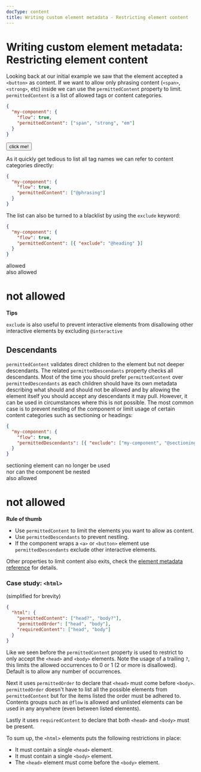 ```yaml
---
docType: content
title: Writing custom element metadata - Restricting element content
---
```


# Writing custom element metadata: Restricting element content

Looking back at our initial example we saw that the element accepted a `<button>` as content.
If we want to allow only phrasing content (`<span>`, `<strong>`, etc) inside we can use the `permittedContent` property to limit.
`permittedContent` is a list of allowed tags or content categories.

```json
{
  "my-component": {
    "flow": true,
    "permittedContent": ["span", "strong", "em"]
  }
}
```

<validate name="tags" elements="restrict-content-tags.json">
  <my-component>
    <button type="button">click me!</button>
  </my-component>
</validate>

As it quickly get tedious to list all tag names we can refer to content categories directly:

```json
{
  "my-component": {
    "flow": true,
    "permittedContent": ["@phrasing"]
  }
}
```

The list can also be turned to a blacklist by using the `exclude` keyword:

```json
{
  "my-component": {
    "flow": true,
    "permittedContent": [{ "exclude": "@heading" }]
  }
}
```

<validate name="exclude" elements="restrict-content-exclude.json">
  <my-component>
    <div>allowed</div>
    <span>also allowed</span>
    <h1>not allowed</h1>
  </my-component>
</validate>

<div class="alert alert-info">
	<i class="fa fa-info-circle" aria-hidden="true"></i>
	<strong>Tips</strong>
	<p><code>exclude</code> is also useful to prevent interactive elements from disallowing other interactive elements by excluding <code>@interactive</code></p>
</div>

## Descendants

`permittedContent` validates direct children to the element but not deeper descendants.
The related `permittedDescendants` property checks all descendants.
Most of the time you should prefer `permittedContent` over `permittedDescendants` as each children should have its own metadata describing what should and should not be allowed and by allowing the element itself you should accept any descendants it may pull.
However, it can be used in circumstances where this is not possible.
The most common case is to prevent nesting of the component or limit usage of certain content categories such as sectioning or headings:

```json
{
  "my-component": {
    "flow": true,
    "permittedDescendants": [{ "exclude": ["my-component", "@sectioning"] }]
  }
}
```

<validate name="descendants" elements="restrict-content-descendants.json">
  <my-component>
  <!-- the div itself is allowed -->
    <div>
      <footer>
        sectioning element can no longer be used
      </footer>
      <my-component>
        nor can the component be nested
      </my-component>
    </div>
    <span>also allowed</span>
    <h1>not allowed</h1>
  </my-component>
</validate>

<div class="alert alert-info">
	<i class="fa fa-info-circle" aria-hidden="true"></i>
	<strong>Rule of thumb</strong>
	<ul>
		<li>Use <code>permittedContent</code> to limit the elements you want to allow as content.</li>
		<li>Use <code>permittedDescendants</code> to prevent nestling.</li>
		<li>If the component wraps a <code>&lt;a&gt;</code> or <code>&lt;button&gt;</code> element use <code>permittedDescendants</code> exclude other interactive elements.</li>
	</ul>
</div>

Other properties to limit content also exits, check the [element metadata reference](/usage/elements.html) for details.

### Case study: `<html>`

(simplified for brevity)

```json
{
  "html": {
    "permittedContent": ["head?", "body?"],
    "permittedOrder": ["head", "body"],
    "requiredContent": ["head", "body"]
  }
}
```

Like we seen before the `permittedContent` property is used to restrict to only accept the `<head>` and `<body>` elements.
Note the usage of a trailing `?`, this limits the allowed occurrences to 0 or 1 (2 or more is disallowed).
Default is to allow any number of occurrences.

Next it uses `permittedOrder` to declare that `<head>` must come before `<body>`.
`permittedOrder` doesn't have to list all the possible elements from `permittedContent` but for the items listed the order must be adhered to.
Contents groups such as `@flow` is allowed and unlisted elements can be used in any anywhere (even between listed elements).

Lastly it uses `requiredContent` to declare that both `<head>` and `<body>` must be present.

To sum up, the `<html>` elements puts the following restrictions in place:

- It must contain a single `<head>` element.
- It must contain a single `<body>` element.
- The `<head>` element must come before the `<body>` element.
